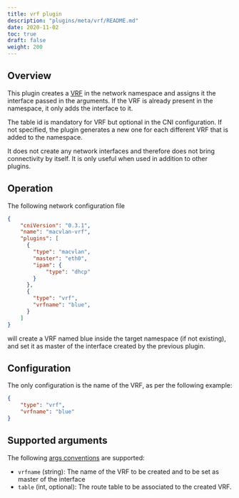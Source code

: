 ```yaml
---
title: vrf plugin
description: "plugins/meta/vrf/README.md"
date: 2020-11-02
toc: true
draft: false
weight: 200
---
```


## Overview

This plugin creates a [VRF](https://www.kernel.org/doc/Documentation/networking/vrf.txt) in the network namespace and assigns it the interface passed in the arguments. If the VRF is already present in the namespace, it only adds the interface to it.

The table id is mandatory for VRF but optional in the CNI configuration. If not specified, the plugin generates a new one for each different VRF that is added to the namespace.

It does not create any network interfaces and therefore does not bring connectivity by itself.
It is only useful when used in addition to other plugins.

## Operation

The following network configuration file

```json
{
    "cniVersion": "0.3.1",
    "name": "macvlan-vrf",
    "plugins": [
      {
        "type": "macvlan",
        "master": "eth0",
        "ipam": {
            "type": "dhcp"
        }
      },
      {
        "type": "vrf",
        "vrfname": "blue",
      }
    ]
}
```

will create a VRF named blue inside the target namespace (if not existing), and set it as master of the interface created by the previous plugin.

## Configuration

The only configuration is the name of the VRF, as per the following example:

```json
{
    "type": "vrf",
    "vrfname": "blue"
}
```

## Supported arguments

The following [args conventions](https://github.com/containernetworking/cni/blob/master/CONVENTIONS.md#args-in-network-config) are supported:

* `vrfname` (string): The name of the VRF to be created and to be set as master of the interface
* `table` (int, optional): The route table to be associated to the created VRF.

